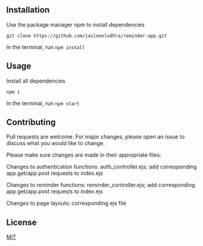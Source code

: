 ## Installation
Use the package manager npm to install dependencies

```git clone https://github.com/jasleenlodhra/reminder-app.git```

In the terminal, run
 ```npm install```

## Usage
Install all dependencies

```npm i```

In the terminal, run 
```npm start```

## Contributing
Pull requests are welcome. For major changes, please open an issue to discuss what you would like to change.

Please make sure changes are made in their appropriate files:

Changes to authentication functions: auth_controller.ejs; add corresponding app.get/app.post requests to index.ejs

Changes to reminder functions: reminder_controller.ejs; add corresponding app.get/app.post requests to index.ejs

Changes to page layouts: corresponding ejs file

## License
[MIT](https://choosealicense.com/licenses/mit/)
